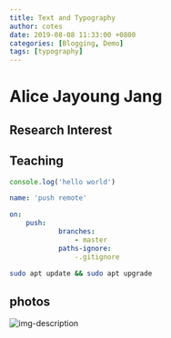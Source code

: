 ```yaml
---
title: Text and Typography
author: cotes
date: 2019-08-08 11:33:00 +0800
categories: [Blogging, Demo]
tags: [typography]
---
```


# Alice Jayoung Jang




## Research Interest


## Teaching


```javascript
console.log('hello world')
```


```yml
name: 'push remote'

on:
    push:
            branches:
                - master
            paths-ignore: 
                -.gitignore
```

```bash
sudo apt update && sudo apt upgrade
```


## photos
![img-description](/_site/imgs/image_a80c747a.jpeg)

